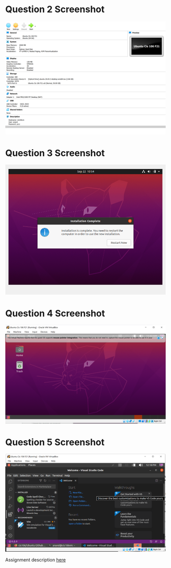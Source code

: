 # Question 2 Screenshot
![Question2 Answer](../Images/virtualbox.png)
# Question 3 Screenshot
![Question 3 Answer](../Images/picture1.png)
# Question 4 Screenshot
![Question4 Answer](../Images/picture2.png)
# Question 5 Screenshot
![Question 5 Answer](../Images/picture3.png)

Assignment description [here](https://raw.githubusercontent.com/ra559/cis106/main/labs/lab2.md)